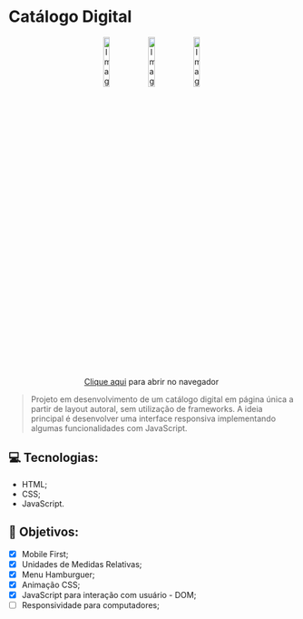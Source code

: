 #  Catálogo Digital 

<div align="center">
  <div>
<img src="https://github.com/falcaomm/catalogo-digital/assets/108558119/456311b3-96f9-43da-9351-4036d21795fe" alt="Imagem de demonstração do projeto" width="15%">
<img src="https://github.com/falcaomm/catalogo-digital/assets/108558119/456311b3-96f9-43da-9351-4036d21795fe" alt="Imagem de demonstração do projeto" width="15%">
<img src="https://github.com/falcaomm/catalogo-digital/assets/108558119/456311b3-96f9-43da-9351-4036d21795fe" alt="Imagem de demonstração do projeto" width="15%">
  </div>
<p><a href="https://catalogo-digital.netlify.app/">Clique aqui</a> para abrir no navegador<p/>
</div>

> Projeto em desenvolvimento de um catálogo digital em página única a partir de layout autoral, sem utilização de frameworks.
> A ideia principal é desenvolver uma interface responsiva implementando algumas funcionalidades com JavaScript. 

## 💻 Tecnologias: 
* HTML;
* CSS;
* JavaScript.

## 📝 Objetivos:
- [x] Mobile First;
- [x] Unidades de Medidas Relativas;
- [x] Menu Hamburguer;
- [x] Animação CSS;
- [x] JavaScript para interação com usuário - DOM;
- [ ] Responsividade para computadores;
